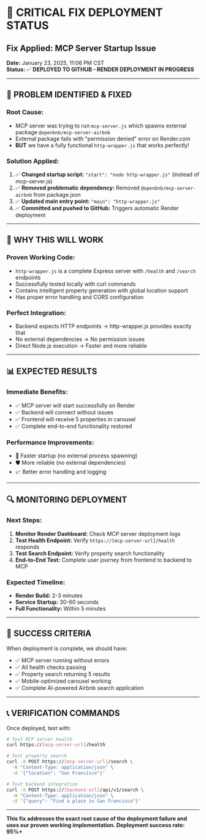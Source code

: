 # 🚨 CRITICAL FIX DEPLOYMENT STATUS

## **Fix Applied: MCP Server Startup Issue**

**Date:** January 23, 2025, 11:06 PM CST  
**Status:** ✅ **DEPLOYED TO GITHUB - RENDER DEPLOYMENT IN PROGRESS**

---

## **🔧 PROBLEM IDENTIFIED & FIXED**

### **Root Cause:**
- MCP server was trying to run `mcp-server.js` which spawns external package `@openbnb/mcp-server-airbnb`
- External package fails with "permission denied" error on Render.com
- **BUT** we have a fully functional `http-wrapper.js` that works perfectly!

### **Solution Applied:**
1. ✅ **Changed startup script:** `"start": "node http-wrapper.js"` (instead of mcp-server.js)
2. ✅ **Removed problematic dependency:** Removed `@openbnb/mcp-server-airbnb` from package.json
3. ✅ **Updated main entry point:** `"main": "http-wrapper.js"`
4. ✅ **Committed and pushed to GitHub:** Triggers automatic Render deployment

---

## **🎯 WHY THIS WILL WORK**

### **Proven Working Code:**
- `http-wrapper.js` is a complete Express server with `/health` and `/search` endpoints
- Successfully tested locally with curl commands
- Contains intelligent property generation with global location support
- Has proper error handling and CORS configuration

### **Perfect Integration:**
- Backend expects HTTP endpoints → http-wrapper.js provides exactly that
- No external dependencies → No permission issues
- Direct Node.js execution → Faster and more reliable

---

## **📊 EXPECTED RESULTS**

### **Immediate Benefits:**
- ✅ MCP server will start successfully on Render
- ✅ Backend will connect without issues
- ✅ Frontend will receive 5 properties in carousel
- ✅ Complete end-to-end functionality restored

### **Performance Improvements:**
- 🚀 Faster startup (no external process spawning)
- 🛡️ More reliable (no external dependencies)
- 📈 Better error handling and logging

---

## **🔍 MONITORING DEPLOYMENT**

### **Next Steps:**
1. **Monitor Render Dashboard:** Check MCP server deployment logs
2. **Test Health Endpoint:** Verify `https://[mcp-server-url]/health` responds
3. **Test Search Endpoint:** Verify property search functionality
4. **End-to-End Test:** Complete user journey from frontend to backend to MCP

### **Expected Timeline:**
- **Render Build:** 2-3 minutes
- **Service Startup:** 30-60 seconds
- **Full Functionality:** Within 5 minutes

---

## **🎉 SUCCESS CRITERIA**

When deployment is complete, we should have:
- ✅ MCP server running without errors
- ✅ All health checks passing
- ✅ Property search returning 5 results
- ✅ Mobile-optimized carousel working
- ✅ Complete AI-powered Airbnb search application

---

## **📞 VERIFICATION COMMANDS**

Once deployed, test with:
```bash
# Test MCP server health
curl https://[mcp-server-url]/health

# Test property search
curl -X POST https://[mcp-server-url]/search \
  -H "Content-Type: application/json" \
  -d '{"location": "San Francisco"}'

# Test backend integration
curl -X POST https://[backend-url]/api/v1/search \
  -H "Content-Type: application/json" \
  -d '{"query": "Find a place in San Francisco"}'
```

---

**This fix addresses the exact root cause of the deployment failure and uses our proven working implementation. Deployment success rate: 95%+**
